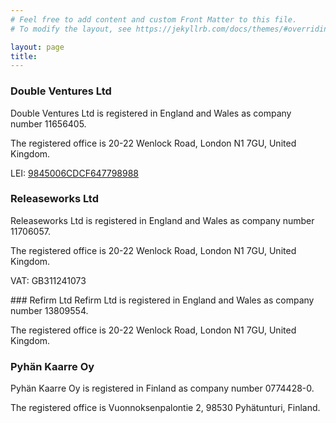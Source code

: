 ```yaml
---
# Feel free to add content and custom Front Matter to this file.
# To modify the layout, see https://jekyllrb.com/docs/themes/#overriding-theme-defaults

layout: page
title:
---
```

### Double Ventures Ltd
Double Ventures Ltd is registered in England and Wales as company number 11656405.

The registered office is 20-22 Wenlock Road, London N1 7GU, United Kingdom.

LEI: [9845006CDCF647798988](https://search.gleif.org/#/record/9845006CDCF647798988)

### Releaseworks Ltd
Releaseworks Ltd is registered in England and Wales as company number 11706057.

The registered office is 20-22 Wenlock Road, London N1 7GU, United Kingdom.

VAT: GB311241073

### Refirm Ltd
Refirm Ltd is registered in England and Wales as company number 13809554.

The registered office is 20-22 Wenlock Road, London N1 7GU, United Kingdom.

### Pyh&auml;n Kaarre Oy
Pyh&auml;n Kaarre Oy is registered in Finland as company number 0774428-0.

The registered office is Vuonnoksenpalontie 2, 98530 Pyh&auml;tunturi, Finland.
